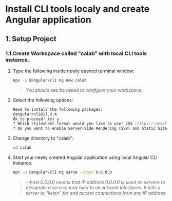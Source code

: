 # Install CLI tools localy and create Angular application

## 1. Setup Project

### 1.1 Create Workspace called "calab" with local CLI tools instance.

1. Type the following inside newly opened terminal window:

    ```.bash
    npx -p @angular/cli ng new calab
    ```

    > _You should see be asked to configure your workspace._

2. Select the following options:

    ```.bash
    Need to install the following packages:
    @angular/cli@17.3.4
    Ok to proceed? (y) y
    ? Which stylesheet format would you like to use? CSS [https://developer.mozilla.org/docs/Web/CSS]
    ? Do you want to enable Server-Side Rendering (SSR) and Static Site Generation (SSG/Prerendering)? Yes
    ```

3. Change directory to "calab":

    ```.bash
    cd calab
    ```

4. Start your newly created Angular application using local Angular CLI instance.

    ```.bash
    npx -p @angular/cli ng serve --host 0.0.0.0
    ```

    > _--host 0.0.0.0  means that IP address 0.0.0.0 is used on servers to designate a service may bind to all network interfaces. It tells a server to "listen" for and accept connections from any IP address._
